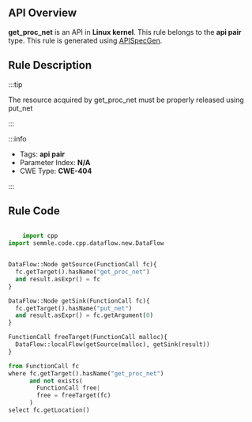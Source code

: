 ---
---


## API Overview
**get_proc_net** is an API in **Linux kernel**. This rule belongs to the **api pair** type. This rule is generated using [APISpecGen](../../tools/APISpecGen).
## Rule Description

:::tip

The resource acquired by get_proc_net must be properly released using put_net

:::

:::info

- Tags: **api pair**
- Parameter Index: **N/A**
- CWE Type: **CWE-404**

:::

## Rule Code
```python

    import cpp
import semmle.code.cpp.dataflow.new.DataFlow


DataFlow::Node getSource(FunctionCall fc){
  fc.getTarget().hasName("get_proc_net")
  and result.asExpr() = fc
}

DataFlow::Node getSink(FunctionCall fc){
  fc.getTarget().hasName("put_net")
  and result.asExpr() = fc.getArgument(0)
}

FunctionCall freeTarget(FunctionCall malloc){
  DataFlow::localFlow(getSource(malloc), getSink(result))
}

from FunctionCall fc
where fc.getTarget().hasName("get_proc_net")
      and not exists(
        FunctionCall free| 
        free = freeTarget(fc)
      )
select fc.getLocation()

    
```